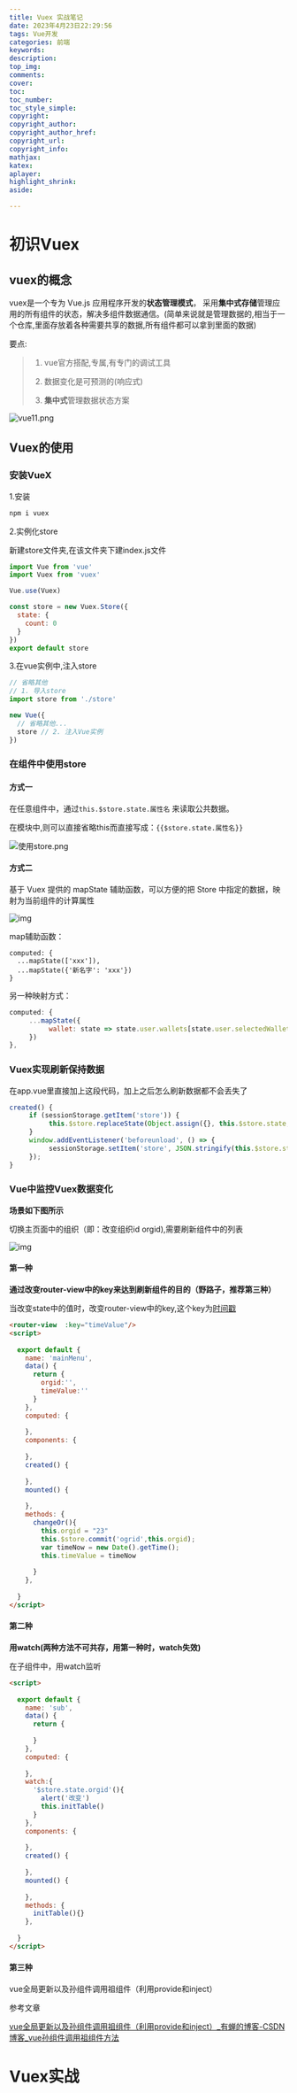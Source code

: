 ```yaml
---
title: Vuex 实战笔记
date: 2023年4月23日22:29:56
tags: Vue开发
categories: 前端
keywords: 
description:
top_img:
comments:
cover:
toc:
toc_number:
toc_style_simple:
copyright:
copyright_author:
copyright_author_href:
copyright_url:
copyright_info:
mathjax:
katex:
aplayer:
highlight_shrink:
aside:

---
```


<meta name="referrer" content="no-referrer"/>

# 初识Vuex

## vuex的概念

vuex是一个专为 Vue.js 应用程序开发的**状态管理模式**， 采用**集中式存储**管理应用的所有组件的状态，解决多组件数据通信。(简单来说就是管理数据的,相当于一个仓库,里面存放着各种需要共享的数据,所有组件都可以拿到里面的数据)

要点:

> 1. vue官方搭配,专属,有专门的调试工具
>
> 2. 数据变化是可预测的(响应式)
>
> 3. **集中式**管理数据状态方案

![vue11.png](https://p9-juejin.byteimg.com/tos-cn-i-k3u1fbpfcp/fa98f16ce41a4e04b3fc19982a3c307d~tplv-k3u1fbpfcp-zoom-in-crop-mark:4536:0:0:0.awebp?)



## Vuex的使用

### 安装VueX

1.安装

```css
npm i vuex
```

2.实例化store

新建store文件夹,在该文件夹下建index.js文件

```javascript
import Vue from 'vue'
import Vuex from 'vuex'

Vue.use(Vuex)

const store = new Vuex.Store({
  state: {
    count: 0
  }
})
export default store
```

3.在vue实例中,注入store

```javascript
// 省略其他
// 1. 导入store
import store from './store' 

new Vue({
  // 省略其他...
  store // 2. 注入Vue实例
})
```

### 在组件中使用store

#### 方式一

在任意组件中，通过`this.$store.state.属性名` 来读取公共数据。

在模块中,则可以直接省略this而直接写成：`{{$store.state.属性名}}`

![使用store.png](https://p3-juejin.byteimg.com/tos-cn-i-k3u1fbpfcp/b16969670e774a5dab490c03b9899984~tplv-k3u1fbpfcp-zoom-in-crop-mark:4536:0:0:0.awebp?)

#### 方式二

基于 Vuex 提供的 mapState 辅助函数，可以方便的把 Store 中指定的数据，映射为当前组件的计算属性

![img](https://img-blog.csdnimg.cn/img_convert/ff2e11475f21cad24173c79fbeb0a6e6.png)

map辅助函数：

```cobol
computed: { 
  ...mapState(['xxx']), 
  ...mapState({'新名字': 'xxx'})
}
```

另一种映射方式：

```javascript
computed: {
     ...mapState({
          wallet: state => state.user.wallets[state.user.selectedWallet]
     })
},
```

### Vuex实现刷新保持数据

在app.vue里直接加上这段代码，加上之后怎么刷新数据都不会丢失了

```javascript
created() {
     if (sessionStorage.getItem('store')) {
          this.$store.replaceState(Object.assign({}, this.$store.state, JSON.parse(sessionStorage.getItem('store'))));
     }
     window.addEventListener('beforeunload', () => {
          sessionStorage.setItem('store', JSON.stringify(this.$store.state));
     });
}
```

### Vue中监控Vuex数据变化

**场景如下图所示**

切换主页面中的组织（即：改变组织id orgid),需要刷新组件中的列表

![img](https://img-blog.csdnimg.cn/20190729142156202.png?x-oss-process=image/watermark,type_ZmFuZ3poZW5naGVpdGk,shadow_10,text_aHR0cHM6Ly9ibG9nLmNzZG4ubmV0L3FxXzM3ODk5Nzky,size_16,color_FFFFFF,t_70)

#### 第一种

**通过改变router-view中的key来达到刷新组件的目的（野路子，推荐第三种）**

当改变state中的值时，改变router-view中的key,这个key为[时间戳](https://so.csdn.net/so/search?q=时间戳&spm=1001.2101.3001.7020)

```html
<router-view  :key="timeValue"/>
<script>
 
  export default {
    name: 'mainMenu',
    data() {
      return {
        orgid:'',
        timeValue:''
      }
    },
    computed: {
     
    },
    components: {
      
    },
    created() {
    
    },
    mounted() {
      
    },
    methods: {
      changeOr(){
        this.orgid = "23"
        this.$store.commit('ogrid',this.orgid);
        var timeNow = new Date().getTime();
        this.timeValue = timeNow 
       
      }
    },
 
  }
</script>
```



####  第二种

**用watch(两种方法不可共存，用第一种时，watch失效)**

在子组件中，用watch监听

```html
<script>
 
  export default {
    name: 'sub',
    data() {
      return {
       
      }
    },
    computed: {
     
    },
    watch:{
      '$store.state.orgid'(){
        alert('改变')
        this.initTable()
      }
    },
    components: {
      
    },
    created() {
    
    },
    mounted() {
      
    },
    methods: {
      initTable(){}
    },
 
  }
</script>
```

#### **第三种** 

vue全局更新以及孙组件调用祖组件（利用provide和inject）

参考文章

[vue全局更新以及孙组件调用祖组件（利用provide和inject）_有蝉的博客-CSDN博客_vue孙组件调用祖组件方法](https://blog.csdn.net/qq_37899792/article/details/100710967)

# Vuex实战



